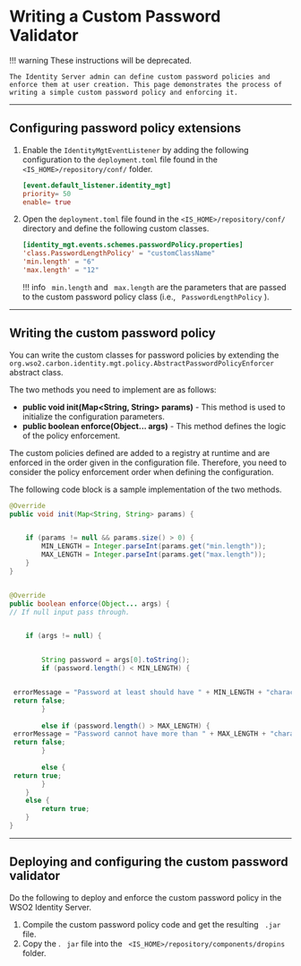 # Writing a Custom Password Validator

!!! warning
    These instructions will be deprecated.

    The Identity Server admin can define custom password policies and
    enforce them at user creation. This page demonstrates the process of
    writing a simple custom password policy and enforcing it.

---

## Configuring password policy extensions

1.  Enable the `IdentityMgtEventListener` by adding the following configuration to the `deployment.toml` file found in the `<IS_HOME>/repository/conf/` folder. 

    ``` toml
    [event.default_listener.identity_mgt]
    priority= 50
    enable= true
    ```

2.  Open the `deployment.toml` file found in the `<IS_HOME>/repository/conf/` directory and define the following custom classes.

    ``` toml
    [identity_mgt.events.schemes.passwordPolicy.properties]
    'class.PasswordLengthPolicy' = "customClassName"
    'min.length' = "6"
    'max.length' = "12"
    ```

    !!! info
        ` min.length` and ` max.length` are the parameters that are passed to the custom password policy class (i.e., ` PasswordLengthPolicy` ).

---

## Writing the custom password policy

You can write the custom classes for password policies by extending the `org.wso2.carbon.identity.mgt.policy.AbstractPasswordPolicyEnforcer` abstract class.

The two methods you need to implement are as follows:
<ul>
    <li><b>public void init(Map&lt;String, String&gt; params)­</b> - This method is
    used to initialize the configuration parameters.</li>
    <li><b>public boolean enforce(Object... args)­</b> - This method defines
    the logic of the policy enforcement.</li>
</ul>

The custom policies defined are added to a registry at runtime and are enforced in the order given in the configuration file. Therefore, you need to consider the policy enforcement order when defining the configuration.

The following code block is a sample implementation of the two methods.

``` java
@Override
public void init(Map<String, String> params) {


    if (params != null && params.size() > 0) {
        MIN_LENGTH = Integer.parseInt(params.get("min.length"));
        MAX_LENGTH = Integer.parseInt(params.get("max.length"));
    }
}


@Override
public boolean enforce(Object... args) {
// If null input pass through.


    if (args != null) {


        String password = args[0].toString();
        if (password.length() < MIN_LENGTH) {


 errorMessage = "Password at least should have " + MIN_LENGTH + "characters";
 return false;
        } 
 
        else if (password.length() > MAX_LENGTH) {
 errorMessage = "Password cannot have more than " + MAX_LENGTH + "characters";
 return false;
        } 
 
        else {
 return true;
        }
    } 
    else {
        return true;
    }
}
```

---

## Deploying and configuring the custom password validator

Do the following to deploy and enforce the custom password policy in the
WSO2 Identity Server.

1.  Compile the custom password policy code and get the resulting ` .jar` file.
2.  Copy the . ` jar` file into the ` <IS_HOME>/repository/components/dropins` folder.